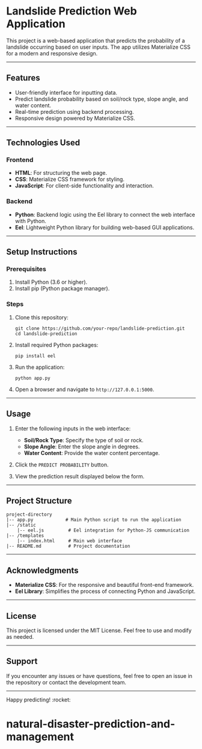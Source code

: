 # Landslide Prediction Web Application

This project is a web-based application that predicts the probability of a landslide occurring based on user inputs. The app utilizes Materialize CSS for a modern and responsive design.

---

## Features

* User-friendly interface for inputting data.
* Predict landslide probability based on soil/rock type, slope angle, and water content.
* Real-time prediction using backend processing.
* Responsive design powered by Materialize CSS.

---

## Technologies Used

### Frontend

* **HTML**: For structuring the web page.
* **CSS**: Materialize CSS framework for styling.
* **JavaScript**: For client-side functionality and interaction.

### Backend

* **Python**: Backend logic using the Eel library to connect the web interface with Python.
* **Eel**: Lightweight Python library for building web-based GUI applications.

---

## Setup Instructions

### Prerequisites

1. Install Python (3.6 or higher).
2. Install pip (Python package manager).

### Steps

1. Clone this repository:

   ```
   git clone https://github.com/your-repo/landslide-prediction.git
   cd landslide-prediction
   ```
2. Install required Python packages:

   ```
   pip install eel
   ```
3. Run the application:

   ```
   python app.py
   ```
4. Open a browser and navigate to `http://127.0.0.1:5000`.

---

## Usage

1. Enter the following inputs in the web interface:

   * **Soil/Rock Type**: Specify the type of soil or rock.
   * **Slope Angle**: Enter the slope angle in degrees.
   * **Water Content**: Provide the water content percentage.

2. Click the `PREDICT PROBABILITY` button.

3. View the prediction result displayed below the form.

---

## Project Structure

```
project-directory
|-- app.py            # Main Python script to run the application
|-- /static
    |-- eel.js         # Eel integration for Python-JS communication
|-- /templates
    |-- index.html     # Main web interface
|-- README.md          # Project documentation
```

---

## Acknowledgments

* **Materialize CSS**: For the responsive and beautiful front-end framework.
* **Eel Library**: Simplifies the process of connecting Python and JavaScript.

---

## License

This project is licensed under the MIT License. Feel free to use and modify as needed.

---

## Support

If you encounter any issues or have questions, feel free to open an issue in the repository or contact the development team.

---

Happy predicting! \:rocket:

# natural-disaster-prediction-and-management
